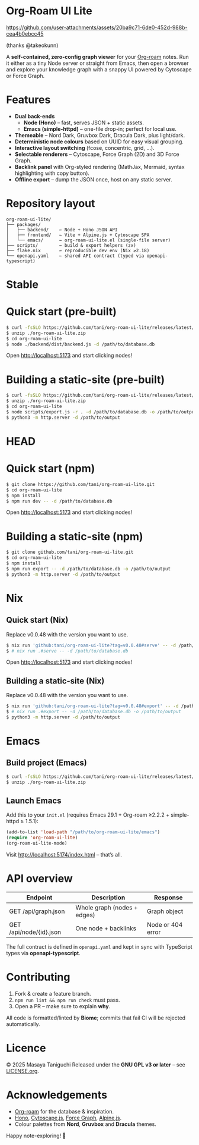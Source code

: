 # Org-Roam UI Lite


https://github.com/user-attachments/assets/20ba9c71-6de0-452d-988b-cea4b0ebcc45


(thanks @takeokunn)

A **self-contained, zero-config graph viewer** for your
[Org-roam](https://www.orgroam.com) notes. Run it either as a tiny Node
server or straight from Emacs, then open a browser and explore your
knowledge graph with a snappy UI powered by Cytoscape or Force Graph.

# Features

- **Dual back-ends**
  - **Node (Hono)** – fast, serves JSON + static assets.
  - **Emacs (simple-httpd)** – one-file drop-in; perfect for local use.
- **Themeable** – Nord Dark, Gruvbox Dark, Dracula Dark, plus
  light/dark.
- **Deterministic node colours** based on UUID for easy visual grouping.
- **Interactive layout switching** (fcose, concentric, grid, …).
- **Selectable renderers** – Cytoscape, Force Graph (2D) and 3D Force Graph.
- **Backlink panel** with Org-styled rendering (MathJax, Mermaid, syntax
  highlighting with copy button).
- **Offline export** – dump the JSON once, host on any static server.

# Repository layout

    org-roam-ui-lite/
    ├── packages/
    │   ├── backend/    ← Node + Hono JSON API
    │   ├── frontend/   ← Vite + Alpine.js + Cytoscape SPA
    │   └── emacs/      ← org-roam-ui-lite.el (single-file server)
    ├── scripts/        ← build & export helpers (zx)
    ├── flake.nix       ← reproducible dev env (Nix ≥2.18)
    └── openapi.yaml    ← shared API contract (typed via openapi-typescript)

# Stable

# Quick start (pre-built)

``` bash
$ curl -fsSLO https://github.com/tani/org-roam-ui-lite/releases/latest/download/org-roam-ui-lite.zip
$ unzip ./org-roam-ui-lite.zip
$ cd org-roam-ui-lite
$ node ./backend/dist/backend.js -d /path/to/database.db
```

Open [<http://localhost:5173>](http://localhost:5173) and start clicking
nodes!

# Building a static-site (pre-built)

``` bash
$ curl -fsSLO https://github.com/tani/org-roam-ui-lite/releases/latest/download/org-roam-ui-lite.zip
$ unzip ./org-roam-ui-lite.zip
$ cd org-roam-ui-lite
$ node scripts/export.js -r . -d /path/to/database.db -o /path/to/output
$ python3 -m http.server -d /path/to/output
```

# HEAD

# Quick start (npm)

``` bash
$ git clone https://github.com/tani/org-roam-ui-lite.git
$ cd org-roam-ui-lite
$ npm install
$ npm run dev -- -d /path/to/database.db
```

Open [<http://localhost:5173>](http://localhost:5173) and start clicking
nodes!

# Building a static-site (npm)

``` bash
$ git clone github.com/tani/org-roam-ui-lite.git
$ cd org-roam-ui-lite
$ npm install
$ npm run export -- -d /path/to/database.db -o /path/to/output
$ python3 -m http.server -d /path/to/output
```

# Nix

## Quick start (Nix)

Replace v0.0.48 with the version you want to use.

``` bash
$ nix run 'github:tani/org-roam-ui-lite?tag=v0.0.48#serve' -- -d /path/to/database.db
$ # nix run .#serve -- -d /path/to/database.db
```

Open [<http://localhost:5173>](http://localhost:5173) and start clicking
nodes!

## Building a static-site (Nix)

Replace v0.0.48 with the version you want to use.

``` bash
$ nix run 'github:tani/org-roam-ui-lite?tag=v0.0.48#export' -- -d /path/to/database.db -o /path/to/output
$ # nix run .#export -- -d /path/to/database.db -o /path/to/output
$ python3 -m http.server -d /path/to/output
```

# Emacs

## Build project (Emacs)

``` bash
$ curl -fsSLO https://github.com/tani/org-roam-ui-lite/releases/latest/download/org-roam-ui-lite.zip
$ unzip ./org-roam-ui-lite.zip
```

## Launch Emacs

Add this to your `init.el` (requires Emacs 29.1 + Org-roam ≥2.2.2 +
simple-httpd ≥ 1.5.1):

``` commonlisp
(add-to-list 'load-path "/path/to/org-roam-ui-lite/emacs")
(require 'org-roam-ui-lite)
(org-roam-ui-lite-mode)
```

Visit <http://localhost:5174/index.html> – that’s all.

# API overview

| Endpoint                | Description                 | Response          |
|-------------------------|-----------------------------|-------------------|
| GET /api/graph.json     | Whole graph (nodes + edges) | Graph object      |
| GET /api/node/{id}.json | One node + backlinks        | Node or 404 error |

The full contract is defined in `openapi.yaml` and kept in sync with
TypeScript types via **openapi-typescript**.

# Contributing

1.  Fork & create a feature branch.
2.  `npm run lint && npm run check` must pass.
3.  Open a PR – make sure to explain **why**.

All code is formatted/linted by **Biome**; commits that fail CI will be
rejected automatically.

# Licence

© 2025 Masaya Taniguchi Released under the **GNU GPL v3 or later** – see
[LICENSE.org](LICENSE.org).

# Acknowledgements

- [Org-roam](https://github.com/org-roam/org-roam) for the database &
  inspiration.
 - [Hono](https://hono.dev), [Cytoscape.js](https://js.cytoscape.org),
   [Force Graph](https://github.com/vasturiano/force-graph),
   [Alpine.js](https://alpinejs.dev).
- Colour palettes from **Nord**, **Gruvbox** and **Dracula** themes.

Happy note-exploring! 🎈
